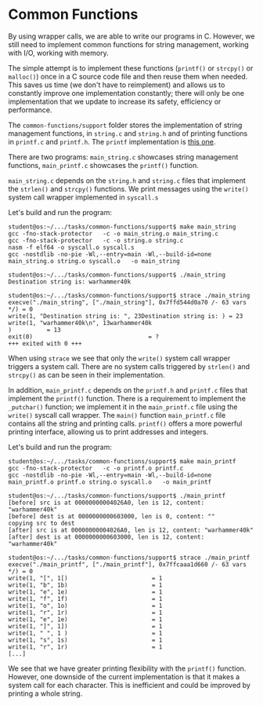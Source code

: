 # Common Functions

By using wrapper calls, we are able to write our programs in C.
However, we still need to implement common functions for string management, working with I/O, working with memory.

The simple attempt is to implement these functions (`printf()` or `strcpy()` or `malloc()`) once in a C source code file and then reuse them when needed.
This saves us time (we don't have to reimplement) and allows us to constantly improve one implementation constantly;
there will only be one implementation that we update to increase its safety, efficiency or performance.

The `common-functions/support` folder stores the implementation of string management functions, in `string.c` and `string.h` and of printing functions in `printf.c` and `printf.h`.
The `printf` implementation is [this one](https://github.com/mpaland/printf).

There are two programs: `main_string.c` showcases string management functions, `main_printf.c` showcases the `printf()` function.

`main_string.c` depends on the `string.h` and `string.c` files that implement the `strlen()` and `strcpy()` functions.
We print messages using the `write()` system call wrapper implemented in `syscall.s`

Let's build and run the program:

```console
student@os:~/.../tasks/common-functions/support$ make main_string
gcc -fno-stack-protector   -c -o main_string.o main_string.c
gcc -fno-stack-protector   -c -o string.o string.c
nasm -f elf64 -o syscall.o syscall.s
gcc -nostdlib -no-pie -Wl,--entry=main -Wl,--build-id=none  main_string.o string.o syscall.o   -o main_string

student@os:~/.../tasks/common-functions/support$ ./main_string
Destination string is: warhammer40k

student@os:~/.../tasks/common-functions/support$ strace ./main_string
execve("./main_string", ["./main_string"], 0x7ffd544d0a70 /- 63 vars */) = 0
write(1, "Destination string is: ", 23Destination string is: ) = 23
write(1, "warhammer40k\n", 13warhammer40k
)          = 13
exit(0)                                 = ?
+++ exited with 0 +++
```

When using `strace` we see that only the `write()` system call wrapper triggers a system call.
There are no system calls triggered by `strlen()` and `strcpy()` as can be seen in their implementation.

In addition, `main_printf.c` depends on the `printf.h` and `printf.c` files that implement the `printf()` function.
There is a requirement to implement the `_putchar()` function;
we implement it in the `main_printf.c` file using the `write()` syscall call wrapper.
The `main()` function `main_printf.c` file contains all the string and printing calls.
`printf()` offers a more powerful printing interface, allowing us to print addresses and integers.

Let's build and run the program:

```console
student@os:~/.../tasks/common-functions/support$ make main_printf
gcc -fno-stack-protector   -c -o printf.o printf.c
gcc -nostdlib -no-pie -Wl,--entry=main -Wl,--build-id=none  main_printf.o printf.o string.o syscall.o   -o main_printf

student@os:~/.../tasks/common-functions/support$ ./main_printf
[before] src is at 00000000004026A0, len is 12, content: "warhammer40k"
[before] dest is at 0000000000603000, len is 0, content: ""
copying src to dest
[after] src is at 00000000004026A0, len is 12, content: "warhammer40k"
[after] dest is at 0000000000603000, len is 12, content: "warhammer40k"

student@os:~/.../tasks/common-functions/support$ strace ./main_printf
execve("./main_printf", ["./main_printf"], 0x7ffcaaa1d660 /- 63 vars */) = 0
write(1, "[", 1[)                        = 1
write(1, "b", 1b)                        = 1
write(1, "e", 1e)                        = 1
write(1, "f", 1f)                        = 1
write(1, "o", 1o)                        = 1
write(1, "r", 1r)                        = 1
write(1, "e", 1e)                        = 1
write(1, "]", 1])                        = 1
write(1, " ", 1 )                        = 1
write(1, "s", 1s)                        = 1
write(1, "r", 1r)                        = 1
[...]
```

We see that we have greater printing flexibility with the `printf()` function.
However, one downside of the current implementation is that it makes a system call for each character.
This is inefficient and could be improved by printing a whole string.
